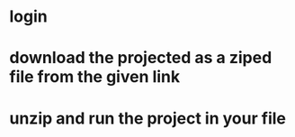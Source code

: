 # login
# download the projected as a ziped file from the given link
# unzip and run the project in your file

